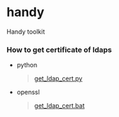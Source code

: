 # handy
Handy toolkit

### How to get certificate of ldaps

- python
  > [get_ldap_cert.py](python/get_ldap_cert.py)

- openssl
  > [get_ldap_cert.bat](openssl/get_ldap_cert.bat)

### 
